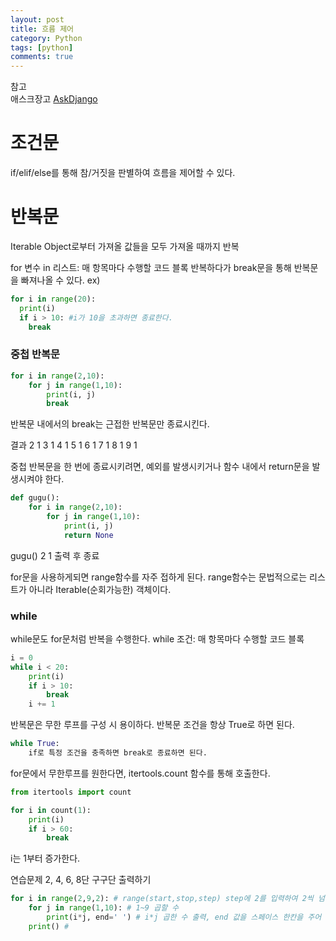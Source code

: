 ```yaml
---
layout: post
title: 흐름 제어
category: Python
tags: [python]
comments: true
---
```


참고  
애스크장고  [AskDjango](https://www.askcompany.kr/)

# 조건문
if/elif/else를 통해 참/거짓을 판별하여 흐름을 제어할 수 있다.



# 반복문
Iterable Object로부터 가져올 값들을 모두 가져올 때까지 반복

for 변수 in 리스트:
  매 항목마다 수행할 코드 블록
반복하다가 break문을 통해 반복문을 빠져나올 수 있다.
ex)
```python
for i in range(20):
  print(i)
  if i > 10: #i가 10을 초과하면 종료한다.
    break
```
### 중첩 반복문
```python
for i in range(2,10):
    for j in range(1,10):
        print(i, j)
        break
```
반복문 내에서의 break는 근접한 반복문만 종료시킨다.  

결과
2 1
3 1
4 1
5 1
6 1
7 1
8 1
9 1

중첩 반복문을 한 번에 종료시키려면, 예외를 발생시키거나 함수 내에서 return문을 발생시켜야 한다.
```python
def gugu():
    for i in range(2,10):
        for j in range(1,10):
            print(i, j)
            return None
```
gugu()
2 1
출력 후 종료

for문을 사용하게되면 range함수를 자주 접하게 된다.
range함수는 문법적으로는 리스트가 아니라 Iterable(순회가능한) 객체이다.

### while
while문도 for문처럼 반복을 수행한다.
while 조건:
    매 항목마다 수행할 코드 블록
```python
i = 0
while i < 20:
    print(i)
    if i > 10:
        break
    i += 1
```
반복문은 무한 루프를 구성 시 용이하다.
반복문 조건을 항상 True로 하면 된다.
```python
while True:
    if로 특정 조건을 충족하면 break로 종료하면 된다.
```

for문에서 무한루프를 원한다면, itertools.count 함수를 통해 호출한다.
```python
from itertools import count

for i in count(1):
    print(i)
    if i > 60:
        break
```
i는 1부터 증가한다.

연습문제
2, 4, 6, 8단 구구단 출력하기
```python
for i in range(2,9,2): # range(start,stop,step) step에 2를 입력하여 2씩 넘어간다.
	for j in range(1,10): # 1~9 곱할 수
		print(i*j, end=' ') # i*j 곱한 수 출력, end 값을 스페이스 한칸을 주어 줄바꿈을 안하고 한 칸 띄어 출력한다.
	print() # 
```

